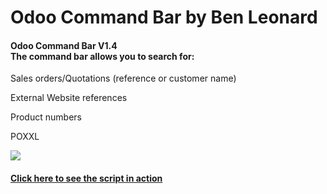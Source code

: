 # Odoo Command Bar by Ben Leonard

<html>
<body>
    <div class="features">
      <h4>Odoo Command Bar V1.4 <br>The command bar allows you to search for:</h4>
      <p>Sales orders/Quotations (reference or customer name)</p>
      <p>External Website references</p>
      <p>Product numbers</p>
      <p>POXXL</p>
    </div>
    <img src="https://i.imgur.com/OmSmgqA.png">
    <h4><a href='https://i.imgur.com/Ky4yD17.mp4'>Click here to see the script in action</a></h4>
   
  </body>
</html>
